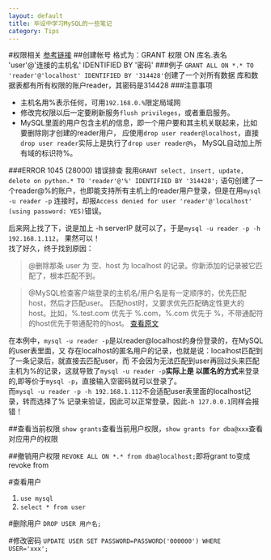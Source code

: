 ```yaml
---
layout: default
title: 毕设中学习MySQL的一些笔记
category: Tips
---
```

#权限相关
[参考链接](http://blog.sina.com.cn/s/blog_59eadc100100j09g.html)
##创建帐号
格式为：GRANT 权限 ON 库名.表名 'user'@'连接的主机名' IDENTIFIED BY '密码'
###例子
`GRANT ALL ON *.* TO 'reader'@'localhost' IDENTIFIED BY '314428'`创建了一个对所有数据
库和数据表都有所有权限的账户reader，其密码是314428
###注意事项
+ 主机名用%表示任何，可用`192.168.0.%`限定局域网
+ 修改完权限以后一定要刷新服务`flush privileges`，或者重启服务。
+ MySQL里面的用户包含主机的信息，即一个用户要和其主机关联起来，比如要删除刚才创建的reader用户，
应使用`drop user reader@localhost`，直接`drop user reader`实际上是执行了`drop user reader@%`，
MySQL自动加上所有域的标识符%。

###ERROR 1045 (28000) 错误排查
我用`GRANT select, insert, update, delete on python.* TO 'reader'@'%' IDENTIFIED BY '314428';`
语句创建了一个reader@%的账户，也即能支持所有主机上的reader用户登录，但是在用`mysql -u reader -p`
连接时，却报`Access denied for user 'reader'@'localhost' (using password: YES)`错误。

后来网上找了下，说是加上 -h serverIP 就可以了，于是`mysql -u reader -p -h 192.168.1.112`，
果然可以！  
找了好久，终于找到原因：
>@删除那条 user 为 空、host 为 localhost 的记录。你新添加的记录被它匹配了，根本匹配不到。

>@MySQL检查客户端登录的主机名/用户名是有一定顺序的，优先匹配host，然后才匹配user。
匹配host时，又要求优先匹配确定性更大的host。比如，%.test.com 优先于 %.com，%.com 
优先于 %，不带通配符的host优先于带通配符的host。
[查看原文](https://home-laurence.rhcloud.com/blog/2012/10/mysql-error-1045-access-denied-2/)

在本例中，`mysql -u reader -p`是以reader@localhost的身份登录的，在MySQL的user表里面，又
存在localhost的匿名用户的记录，也就是说：localhost匹配到了一条记录后，就直接去匹配user，而
不会因为无法匹配到user再回过头来匹配主机为%的记录，这就导致了`mysql -u reader -p`**实际上是
以匿名的方式**来登录的,即等价于`mysql -p`，直接输入空密码就可以登录了。  
而`mysql -u reader -p -h 192.168.1.112`不会适配user表里面的localhost记录，转而选择了%
记录来验证，因此可以正常登录，因此`-h 127.0.0.1`同样会报错！

##查看当前权限
`show grants`查看当前用户权限，`show grants for dba@xxx`查看对应用户的权限

##撤销用户权限
`REVOKE ALL ON *.* from dba@localhost;`即将grant to变成revoke from



#查看用户
1. `use mysql`
2. `select * from user`

#删除用户
`DROP USER 用户名;`

#修改密码
`UPDATE USER SET PASSWORD=PASSWORD('000000') WHERE USER='xxx';`